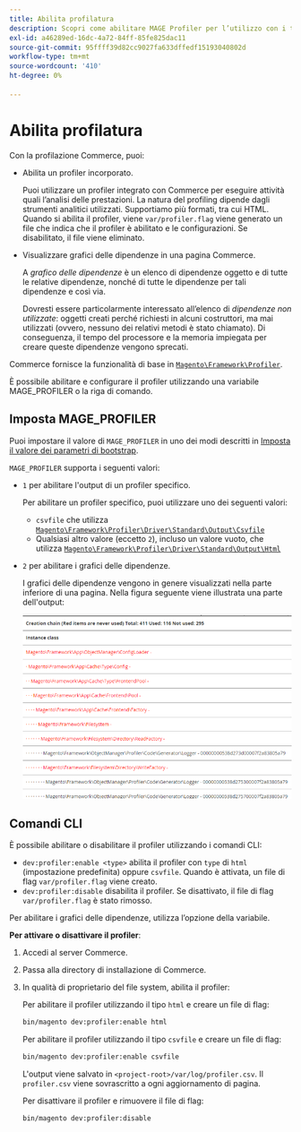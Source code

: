 ```yaml
---
title: Abilita profilatura
description: Scopri come abilitare MAGE Profiler per l’utilizzo con i tuoi strumenti di analisi.
exl-id: a46289ed-16dc-4a72-84ff-85fe825dac11
source-git-commit: 95ffff39d82cc9027fa633dffedf15193040802d
workflow-type: tm+mt
source-wordcount: '410'
ht-degree: 0%

---
```


# Abilita profilatura

Con la profilazione Commerce, puoi:

- Abilita un profiler incorporato.

  Puoi utilizzare un profiler integrato con Commerce per eseguire attività quali l’analisi delle prestazioni. La natura del profiling dipende dagli strumenti analitici utilizzati. Supportiamo più formati, tra cui HTML. Quando si abilita il profiler, viene `var/profiler.flag` viene generato un file che indica che il profiler è abilitato e le configurazioni. Se disabilitato, il file viene eliminato.

- Visualizzare grafici delle dipendenze in una pagina Commerce.

  A _grafico delle dipendenze_ è un elenco di dipendenze oggetto e di tutte le relative dipendenze, nonché di tutte le dipendenze per tali dipendenze e così via.

  Dovresti essere particolarmente interessato all’elenco di _dipendenze non utilizzate_: oggetti creati perché richiesti in alcuni costruttori, ma mai utilizzati (ovvero, nessuno dei relativi metodi è stato chiamato). Di conseguenza, il tempo del processore e la memoria impiegata per creare queste dipendenze vengono sprecati.

Commerce fornisce la funzionalità di base in [`Magento\Framework\Profiler`][profiler].

È possibile abilitare e configurare il profiler utilizzando una variabile MAGE_PROFILER o la riga di comando.

## Imposta MAGE_PROFILER

Puoi impostare il valore di `MAGE_PROFILER` in uno dei modi descritti in [Imposta il valore dei parametri di bootstrap](../bootstrap/set-parameters.md).

`MAGE_PROFILER` supporta i seguenti valori:

- `1` per abilitare l&#39;output di un profiler specifico.

  Per abilitare un profiler specifico, puoi utilizzare uno dei seguenti valori:

   - `csvfile` che utilizza [`Magento\Framework\Profiler\Driver\Standard\Output\Csvfile`][csvfile]
   - Qualsiasi altro valore (eccetto `2`), incluso un valore vuoto, che utilizza [`Magento\Framework\Profiler\Driver\Standard\Output\Html`][html]

- `2` per abilitare i grafici delle dipendenze.

  I grafici delle dipendenze vengono in genere visualizzati nella parte inferiore di una pagina. Nella figura seguente viene illustrata una parte dell&#39;output:

  ![Grafici delle dipendenze](../../assets/configuration/depend-graphs.png)

## Comandi CLI

È possibile abilitare o disabilitare il profiler utilizzando i comandi CLI:

- `dev:profiler:enable <type>` abilita il profiler con `type` di `html` (impostazione predefinita) oppure `csvfile`. Quando è attivata, un file di flag `var/profiler.flag` viene creato.
- `dev:profiler:disable` disabilita il profiler. Se disattivato, il file di flag `var/profiler.flag` è stato rimosso.

Per abilitare i grafici delle dipendenze, utilizza l’opzione della variabile.

**Per attivare o disattivare il profiler**:

1. Accedi al server Commerce.
1. Passa alla directory di installazione di Commerce.
1. In qualità di proprietario del file system, abilita il profiler:

   Per abilitare il profiler utilizzando il tipo `html` e creare un file di flag:

   ```bash
   bin/magento dev:profiler:enable html
   ```

   Per abilitare il profiler utilizzando il tipo `csvfile` e creare un file di flag:

   ```bash
   bin/magento dev:profiler:enable csvfile
   ```

   L&#39;output viene salvato in `<project-root>/var/log/profiler.csv`. Il `profiler.csv` viene sovrascritto a ogni aggiornamento di pagina.

   Per disattivare il profiler e rimuovere il file di flag:

   ```bash
   bin/magento dev:profiler:disable
   ```

<!-- link definitions -->

[csvfile]: https://github.com/magento/magento2/blob/2.4/lib/internal/Magento/Framework/Profiler/Driver/Standard/Output/Csvfile.php
[html]: https://github.com/magento/magento2/blob/2.4/lib/internal/Magento/Framework/Profiler/Driver/Standard/Output/Html.php
[profiler]: https://github.com/magento/magento2/blob/2.4/lib/internal/Magento/Framework/Profiler.php
